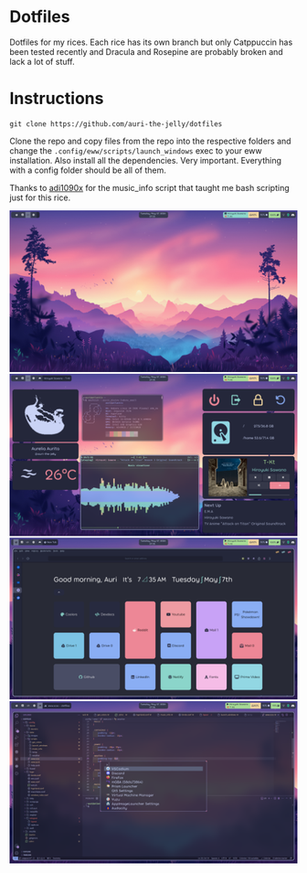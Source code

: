 # Dotfiles
Dotfiles for my rices. Each rice has its own branch but only Catppuccin has been tested recently and Dracula and Rosepine are probably broken and lack a lot of stuff.

# Instructions
    git clone https://github.com/auri-the-jelly/dotfiles
Clone the repo and copy files from the repo into the respective folders and change the `.config/eww/scripts/launch_windows` exec to your eww installation. Also install all the dependencies. Very important. Everything with a config folder should be all of them.

Thanks to [adi1090x](https://github.com/adi1090x/widgets) for the music_info script that taught me bash scripting just for this rice.

<img src="Pictures/Assets/20240507_07h33m10s_grim.png">
<img src="Pictures/Assets/20240507_07h35m01s_grim.png">
<img src="Pictures/Assets/20240507_07h35m39s_grim.png">
<img src="Pictures/Assets/20240507_07h36m28s_grim.png">